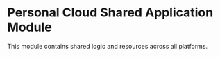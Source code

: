 # Personal Cloud Shared Application Module

This module contains shared logic and resources across all platforms.
